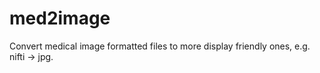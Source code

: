 # med2image

Convert medical image formatted files to more display friendly ones, e.g. nifti -> jpg.

